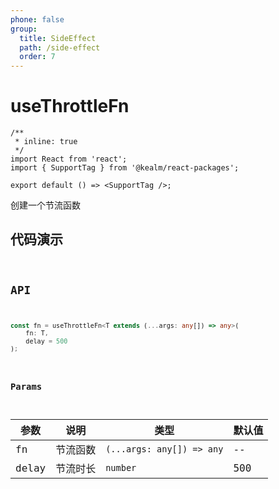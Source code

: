 ```yaml
---
phone: false
group:
  title: SideEffect
  path: /side-effect
  order: 7
---
```


# useThrottleFn

```tsx
/**
 * inline: true
 */
import React from 'react';
import { SupportTag } from '@kealm/react-packages';

export default () => <SupportTag />;
```

创建一个节流函数

## 代码演示

<code 
  src='./demos/demo.tsx' 
  title='基本用法' 
  description='接收一个需要附带节流效果的函数，并配置节流时长 delay，在 delay 间隔内函数只会回调一次'
/>

## API

```ts
const fn = useThrottleFn<T extends (...args: any[]) => any>(
    fn: T,
    delay = 500
);
```

### Params

| 参数 | 说明               | 类型         | 默认值 |
|------|--------------------|--------------|--------|
| fn | 节流函数 | `(...args: any[]) => any` | -- |
| delay | 节流时长 | `number` | 500 |

